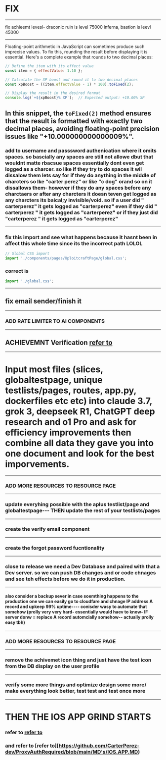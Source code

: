 # FIX
---
fix achieemt levesl- draconic ruin is level 75000
inferna, bastion is leevl 45000

---
Floating-point arithmetic in JavaScript can sometimes produce such imprecise values. To fix this, rounding the result before displaying it is essential. Here's a complete example that rounds to two decimal places:

```javascript
// Define the item with its effect value
const item = { effectValue: 1.10 };

// Calculate the XP boost and round it to two decimal places
const xpBoost = ((item.effectValue - 1) * 100).toFixed(2);

// Display the result in the desired format
console.log(`+${xpBoost}% XP`);  // Expected output: +10.00% XP
```

In this snippet, the `toFixed(2)` method ensures that the result is formatted with exactly two decimal places, avoiding floating-point precision issues like "+10.000000000000009%".
---
### add to username and passsword authenication where it omits spaces. so bascially any spaces are still not allowe dbut that wouldnt matte rbacsue spaces essentially dont even get logged as a charcer. so like if they try to do spaces it wil dissalow them lets say for if they do anything in the middle of charcters so lke "carter perez" or like "c dog" orand so on it dissallows them- however if they do any spaces before any charctaers or after any charcters it doesn teven get logged as any charcters its baical;y invisible/void. so if a user did " carterperez" it gets logged as "carterperez" even if they did " carterperez " it gets logged as "carterperez" or if they just did "carterperez " it gets logged as "carterperez" 
---
### fix this import and see what happens because it hasnt been in affect this whole time since its the incorrect path LOLOL
```js
// Global CSS import
import './components/pages/XploitcraftPage/global.css';
```
### correct is 
```js
import './global.css';
```
---
## fix email sender/finish it
---
### ADD RATE LIMITER TO AI COMPONENTS
-----
## ACHIEVEMNT Verification [refer to](https://github.com/CarterPerez-dev/ProxyAuthRequired/blob/main/Mongo-Inputs/TestUsers.js)
---
# Input most files (slices, globaltestpage, unique testlists/pages, routes, app.py, dockerfiles etc etc) into claude 3.7, grok 3, deepseek R1, ChatGPT deep research and o1 Pro and ask for efficiency improvements then combine all data they gave you into one document and look for the best imporvements.
---
### ADD MORE RESOURCES TO RESOURCE PAGE
----
### update everyhing possible with the aplus testlist/page and globaltestpage--- THEN update the rest of your testlists/pages
---
### create the verify email component
---
### create the forgot password fucntionality
---
### close to release we need a Dev Database and paired with that a Dev server. so we can push DB changes and or code chnages and see teh effects before we do it in production. 
----
#### also consider a backup sever in case soemthing happens to the production one we can easily go to cloudfare and chnage IP address A record and upkeep 99% uptime---- conisder wasy to automate that somehow (prolly very very hard- essentially would haev to know- IF server donw = replace A record automcially somehow-- actually prolly easy tbh)
---
### ADD MORE RESOURCES TO RESOURCE PAGE
---
### remove the achivemet icon thing and just have the test icon from the DB display on the user profile
---
### verify some more things and optimize design some more/ make everything look better, test test and test once more
----
# THEN THE IOS APP GRIND STARTS
### refer to [refer to](https://github.com/CarterPerez-dev/ProxyAuthRequired/blob/main/IOS.MD)
### and refer to [refer to][https://github.com/CarterPerez-dev/ProxyAuthRequired/blob/main/MD's/IOS.APP.MD)





